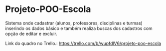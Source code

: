 # Projeto-POO-Escola

Sistema onde cadastrar (alunos, professores, disciplinas e turmas) inserindo os dados básico e também realiza buscas dos cadastros com opção de editar e excluir. 


Link do quadro no Trello.: https://trello.com/b/wupfdlV6/projeto-poo-escola
